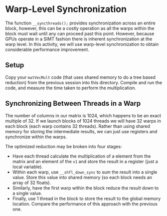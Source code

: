 # Warp-Level Synchronization

The function `__syncthreads();` provides synchronization across an entire block, however, this can be a costly operation as all the warps within the block must wait until any can proceed past this point.
However, because GPUs operate in a SIMT fashion there is inherent synchronization at the warp level.
In this activity, we will use warp-level synchronization to obtain considerable performance improvement.

## Setup

Copy your `matVecMult` code (that uses shared memory to do a tree based reduction) from the previous session into this directory.
Compile and run the code, and measure the time taken to perform the multiplication. 

## Synchronizing Between Threads in a Warp 

The number of columns in our matrix is 1024, which happens to be an exact multiple of 32.
If we launch blocks of 1024 threads we will have 32 warps in each block (each warp contains 32 threads).
Rather than using shared memory for storing the intermediate results, we can just use registers and synchronize within the warps. 

The optimized reduction may be broken into four stages:
+ Have each thread calculate the multiplication of a element from the matrix and an element of the `v1` and store the result in a register (just a local variable).
+ Within each warp, use  `__shfl_down_sync` to sum the result into a single value.
Store this value into shared memory (so each block needs an array of 32 floats). 
+ Similarly, have the first warp within the block reduce the result down to a single value.
+ Finally, use 1 thread in the block to store the result to the global memory location. 
Compare the performance of this approach with the previous one. 




